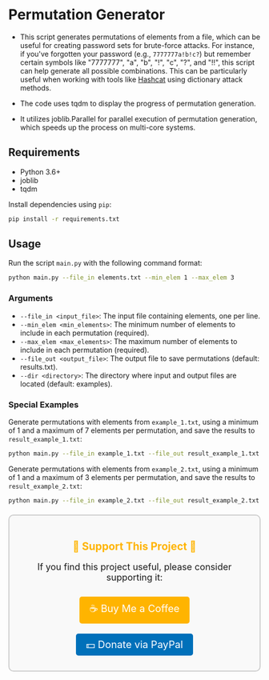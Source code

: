 
# Permutation Generator

- This script generates permutations of elements from a file, which can be useful for creating password sets for brute-force attacks. 
  For instance, if you've forgotten your password (e.g., `7777777a!b!c?`) but remember certain symbols like "7777777", "a", "b", "!", "c", "?", and "!!", 
  this script can help generate all possible combinations. 
  This can be particularly useful when working with tools like [Hashcat](https://hashcat.net/wiki/) using dictionary attack methods.

- The code uses tqdm to display the progress of permutation generation.
- It utilizes joblib.Parallel for parallel execution of permutation generation, which speeds up the process on multi-core systems.

## Requirements

- Python 3.6+
- joblib
- tqdm

Install dependencies using `pip`:

```bash
pip install -r requirements.txt
```

## Usage

Run the script `main.py` with the following command format:

```bash
python main.py --file_in elements.txt --min_elem 1 --max_elem 3
```

### Arguments

- `--file_in <input_file>`: The input file containing elements, one per line.
- `--min_elem <min_elements>`: The minimum number of elements to include in each permutation (required).
- `--max_elem <max_elements>`: The maximum number of elements to include in each permutation (required).
- `--file_out <output_file>`: The output file to save permutations (default: results.txt).
- `--dir <directory>`: The directory where input and output files are located (default: examples).

### Special Examples

Generate permutations with elements from `example_1.txt`, using a minimum of 1 and a maximum of 7 elements per permutation, and save the results to `result_example_1.txt`:

```bash
python main.py --file_in example_1.txt --file_out result_example_1.txt --min_elem 1 --max_elem 7
```

Generate permutations with elements from `example_2.txt`, using a minimum of 1 and a maximum of 3 elements per permutation, and save the results to `result_example_2.txt`:

```bash
python main.py --file_in example_2.txt --file_out result_example_2.txt --min_elem 1 --max_elem 3
```
<div style="text-align: center; margin: 20px 0; padding: 20px; background-color: #f9f9f9; border: 2px solid #ccc; border-radius: 10px;">
  <h2 style="color: #ffb400;">👻 Support This Project 👻</h2>
  <p style="font-size: 18px;">If you find this project useful, please consider supporting it:</p>
  <a href="https://buymeacoffee.com/777casper777" target="_blank" style="display: inline-block; padding: 10px 20px; margin: 10px 0; font-size: 20px; color: white; background-color: #ffb400; text-decoration: none; border-radius: 5px;">☕ Buy Me a Coffee</a>
  <br>
  <a href="https://www.paypal.com/ncp/payment/5CTH5JXASWEBJ" target="_blank" style="display: inline-block; padding: 10px 20px; margin: 10px 0; font-size: 20px; color: white; background-color: #0070ba; text-decoration: none; border-radius: 5px;">
    💵 Donate via PayPal
  </a>
</div>




